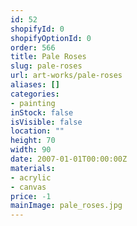 ```yaml
---
id: 52
shopifyId: 0
shopifyOptionId: 0
order: 566
title: Pale Roses
slug: pale-roses
url: art-works/pale-roses
aliases: []
categories:
- painting
inStock: false
isVisible: false
location: ""
height: 70
width: 90
date: 2007-01-01T00:00:00Z
materials:
- acrylic
- canvas
price: -1
mainImage: pale_roses.jpg
---
```


